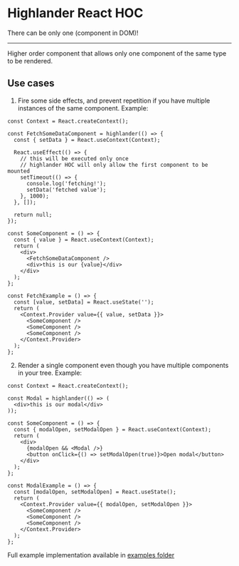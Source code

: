 # Highlander React HOC

There can be only one (component in DOM)!

---

Higher order component that allows only one component of the same type to be rendered.

## Use cases

1. Fire some side effects, and prevent repetition if you have multiple instances of the same component. Example:

```
const Context = React.createContext();

const FetchSomeDataComponent = highlander(() => {
  const { setData } = React.useContext(Context);

  React.useEffect(() => {
    // this will be executed only once
    // highlander HOC will only allow the first component to be mounted
    setTimeout(() => {
      console.log('fetching!');
      setData('fetched value');
    }, 1000);
  }, []);

  return null;
});

const SomeComponent = () => {
  const { value } = React.useContext(Context);
  return (
    <div>
      <FetchSomeDataComponent />
      <div>this is our {value}</div>
    </div>
  );
};

const FetchExample = () => {
  const [value, setData] = React.useState('');
  return (
    <Context.Provider value={{ value, setData }}>
      <SomeComponent />
      <SomeComponent />
      <SomeComponent />
    </Context.Provider>
  );
};
```

2. Render a single component even though you have multiple components in your tree. Example:

```
const Context = React.createContext();

const Modal = highlander(() => (
  <div>this is our modal</div>
));

const SomeComponent = () => {
  const { modalOpen, setModalOpen } = React.useContext(Context);
  return (
    <div>
      {modalOpen && <Modal />}
      <button onClick={() => setModalOpen(true)}>Open modal</button>
    </div>
  );
};

const ModalExample = () => {
  const [modalOpen, setModalOpen] = React.useState();
  return (
    <Context.Provider value={{ modalOpen, setModalOpen }}>
      <SomeComponent />
      <SomeComponent />
      <SomeComponent />
    </Context.Provider>
  );
};
```

Full example implementation available in [examples folder](https://github.com/bojan88/highlander-react-hoc/tree/master/example)

